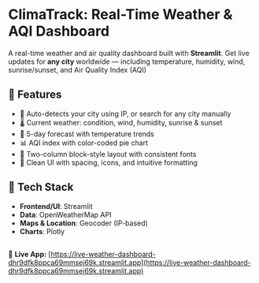 # ClimaTrack: Real-Time Weather & AQI Dashboard
A real-time weather and air quality dashboard built with **Streamlit**. Get live updates for **any city** worldwide — including temperature, humidity, wind, sunrise/sunset, and Air Quality Index (AQI) 

## 🚀 Features

- 📍 Auto-detects your city using IP, or search for any city manually
- 🌡 Current weather: condition, wind, humidity, sunrise & sunset
- 📅 5-day forecast with temperature trends
- 📊 AQI index with color-coded pie chart
- 🧱 Two-column block-style layout with consistent fonts
- 🎨 Clean UI with spacing, icons, and intuitive formatting



## 🔧 Tech Stack

- **Frontend/UI**: Streamlit
- **Data**: OpenWeatherMap API
- **Maps & Location**: Geocoder (IP-based)
- **Charts**: Plotly


##
🔗 **Live App:** [https://live-weather-dashboard-dhr9dfk8ppca69mmsej69k.streamlit.app](https://live-weather-dashboard-dhr9dfk8ppca69mmsej69k.streamlit.app)  
